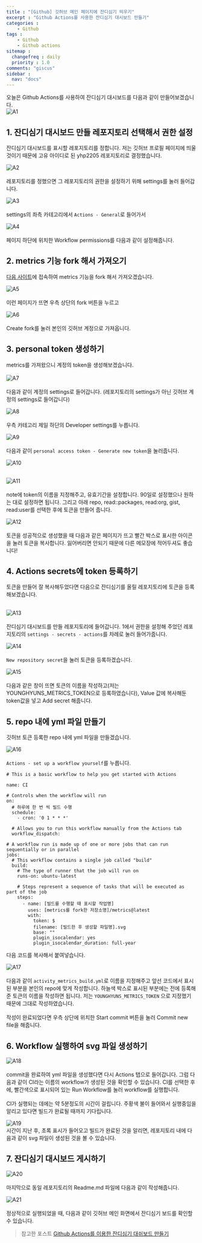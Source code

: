 ```yaml
---
title : "[Github] 깃허브 메인 페이지에 잔디심기 띄우기"
excerpt : "Github Actions를 사용한 잔디심기 대시보드 만들기"
categories :
    - Github
tags :
    - Github
    - Github actions
sitemap :
  changefreq : daily
  priority : 1.0
comments: "giscus"
sidebar : 
  nav: "docs"
---
```


오늘은 Github Actions를 사용하여 잔디심기 대시보드를 다음과 같이 만들어보겠습니다.  
![A1](https://github.com/yhp2205/yhp2205.github.io/blob/main/assets/images/Actions/A1.png?raw=true)

## 1. 잔디심기 대시보드 만들 레포지토리 선택해서 권한 설정
잔디심기 대시보드를 표시할 레포지토리를 정합니다. 저는 깃허브 프로필 페이지에 띄울것이기 때문에 고유 아이디로 된 yhp2205 레포지토리로 결정했습니다.  
  
![A2](https://github.com/yhp2205/yhp2205.github.io/blob/main/assets/images/Actions/A2.png?raw=true)  
<br/>
레포지토리를 정했으면 그 레포지토리의 권한을 설정하기 위해 settings를 눌러 들어갑니다.  

![A3](https://github.com/yhp2205/yhp2205.github.io/blob/main/assets/images/Actions/A3.png?raw=true)  
<br/>
settings의 좌측 카테고리에서 ```Actions - General```로 들어가서  

![A4](https://github.com/yhp2205/yhp2205.github.io/blob/main/assets/images/Actions/A4.png?raw=true)  
<br/>
페이지 하단에 위치한 Workflow permissions를 다음과 같이 설정해줍니다.  

## 2. metrics 기능 fork 해서 가져오기  
[다음 사이트](https://github.com/lowlighter/metrics)에 접속하여 metrics 기능을 fork 해서 가져오겠습니다.  

![A5](https://github.com/yhp2205/yhp2205.github.io/blob/main/assets/images/Actions/A5.png?raw=true)  
<br/>
이런 페이지가 뜨면 우측 상단의 fork 버튼을 누르고  

![A6](https://github.com/yhp2205/yhp2205.github.io/blob/main/assets/images/Actions/A6.png?raw=true)  
<br/>
Create fork를 눌러 본인의 깃허브 계정으로 가져옵니다.  

## 3. personal token 생성하기
metrics를 가져왔으니 계정의 token을 생성해보겠습니다.  
<br/>
![A7](https://github.com/yhp2205/yhp2205.github.io/blob/main/assets/images/Actions/A7.png?raw=true)  
<br/>
다음과 같이 계정의 settings로 들어갑니다. (레포지토리의 settings가 아닌 깃허브 계정의 settings로 들어갑니다)  

![A8](https://github.com/yhp2205/yhp2205.github.io/blob/main/assets/images/Actions/A8.png?raw=true)  
<br/>
우측 카테고리 제일 하단의 Developer settings를 누릅니다.  

![A9](https://github.com/yhp2205/yhp2205.github.io/blob/main/assets/images/Actions/A9.png?raw=true)  
<br/>
다음과 같이 ```personal access token - Generate new token```을 눌러줍니다.  

![A10](https://github.com/yhp2205/yhp2205.github.io/blob/main/assets/images/Actions/A10.png?raw=true)  
<br/>

![A11](https://github.com/yhp2205/yhp2205.github.io/blob/main/assets/images/Actions/A11.png?raw=true)  
<br/>
note에 token의 이름을 지정해주고, 유효기간을 설정합니다. 90일로 설정했으나 원하는 대로 설정하면 됩니다. 그리고 아래 repo, read::packages, read:org, gist, read:user를 선택한 후에 토큰을 만들어 줍니다.  

![A12](https://github.com/yhp2205/yhp2205.github.io/blob/main/assets/images/Actions/A12.png?raw=true)  
<br/>
토큰을 성공적으로 생성했을 때 다음과 같은 페이지가 뜨고 빨간 박스로 표시한 아이콘을 눌러 토큰을 복사합니다. 잃어버리면 안되기 때문에 다른 메모장에 적어두셔도 좋습니다!  

## 4. Actions secrets에 token 등록하기
토큰을 만들어 잘 복사해두었다면 다음으로 잔디심기를 올릴 레포지토리에 토큰을 등록해보겠습니다.  
<br/>

![A13](https://github.com/yhp2205/yhp2205.github.io/blob/main/assets/images/Actions/A13.png?raw=true)  
<br/>
잔디심기 대시보드를 만들 레포지토리에 들어갑니다. 1에서 권한을 설정해 주었던 레포지토리의 ```settings - secrets - actions```를 차례로 눌러 들어가줍니다.  

![A14](https://github.com/yhp2205/yhp2205.github.io/blob/main/assets/images/Actions/A14.png?raw=true)  
<br/>
```New repository secret```을 눌러 토큰을 등록하겠습니다.  

![A15](https://github.com/yhp2205/yhp2205.github.io/blob/main/assets/images/Actions/A15.png?raw=true)  
<br/>
다음과 같은 창이 뜨면 토큰의 이름을 작성하고(저는 YOUNGHYUNS_METRICS_TOKEN으로 등록하였습니다), Value 값에 복사해둔 token값을 넣고 Add secret 해줍니다.  

## 5. repo 내에 yml 파일 만들기

깃허브 토큰 등록한 repo 내에 yml 파일을 만들겠습니다.  

![A16](https://github.com/yhp2205/yhp2205.github.io/blob/main/assets/images/Actions/A16.png?raw=true)  
<br/>
```Actions - set up a workflow yourself```를 누릅니다.  

```
# This is a basic workflow to help you get started with Actions

name: CI

# Controls when the workflow will run
on:
  # 하루에 한 번 씩 빌드 수행
  schedule:
    - cron: '0 1 * * *'

  # Allows you to run this workflow manually from the Actions tab
  workflow_dispatch:

# A workflow run is made up of one or more jobs that can run sequentially or in parallel
jobs:
  # This workflow contains a single job called "build"
  build:
    # The type of runner that the job will run on
    runs-on: ubuntu-latest

    # Steps represent a sequence of tasks that will be executed as part of the job
    steps:
      - name: [빌드를 수행할 때 표시할 작업명]
        uses: [metrics를 fork한 저장소명]/metrics@latest
        with:
          token: $
          filename: [빌드한 후 생성할 파일명].svg
          base: ""
          plugin_isocalendar: yes
          plugin_isocalendar_duration: full-year
```
다음 코드를 복사해서 붙여넣습니다.  

![A17](https://github.com/yhp2205/yhp2205.github.io/blob/main/assets/images/Actions/A17.png?raw=true)  
<br/>
다음과 같이 ```activity_metrics_build.yml```로 이름을 지정해주고 앞선 코드에서 표시된 부분을 본인의 repo에 맞게 작성합니다. 하늘색 박스로 표시된 부분에는 전에 등록해준 토큰의 이름을 작성하면 됩니다. 저는 ```YOUNGHYUNS_METRICS_TOKEN``` 으로 지정했기 때문에 그대로 작성하였습니다.  
<br/>
작성이 완료되었다면 우측 상단에 위치한 Start commit 버튼을 눌러 Commit new file을 해줍니다.  

## 6. Workflow 실행하여 svg 파일 생성하기
![A18](https://github.com/yhp2205/yhp2205.github.io/blob/main/assets/images/Actions/A18.png?raw=true)  
<br/>
commit을 완료하여 yml 파일을 생성했다면 다시 Actions 탭으로 들어갑니다. 그럼 다음과 같이 CI라는 이름의 workflow가 생성된 것을 확인할 수 있습니다. CI를 선택한 후에, 빨간색으로 표시되어 있는 Run Workflow를 눌러 workflow를 실행합니다.  
<br/>
CI가 실행되는 데에는 약 5분정도의 시간이 걸립니다. 주황색 불이 들어와서 실행중임을 알리고 있다면 빌드가 완료될 때까지 기다립니다.  

![A19](https://github.com/yhp2205/yhp2205.github.io/blob/main/assets/images/Actions/A19.png?raw=true)
<br/>
시간이 지난 후, 초록 표시가 들어오고 빌드가 완료된 것을 알리면, 레포지토리 내에 다음과 같이 svg 파일이 생성된 것을 볼 수 있습니다.  

## 7. 잔디심기 대시보드 게시하기
![A20](https://github.com/yhp2205/yhp2205.github.io/blob/main/assets/images/Actions/A20.png?raw=true)  
<br/>
마지막으로 동일 레포지토리의 Readme.md 파일에 다음과 같이 작성해줍니다.  

![A21](https://github.com/yhp2205/yhp2205.github.io/blob/main/assets/images/Actions/A21.png?raw=true)  
<br/>
정상적으로 실행되었을 때, 다음과 같이 깃허브 메인 화면에서 잔디심기 보드를 확인할 수 있습니다.  

> 참고한 포스트 [Github Actions를 이용한 잔디심기 대쉬보드 만들기](https://ynkim0.github.io/posts/Github-Actions%EB%A5%BC-%EC%9D%B4%EC%9A%A9%ED%95%9C-%EC%9E%94%EB%94%94%EC%8B%AC%EA%B8%B0-%EB%8C%80%EC%89%AC%EB%B3%B4%EB%93%9C-%EB%A7%8C%EB%93%A4%EA%B8%B0/)
